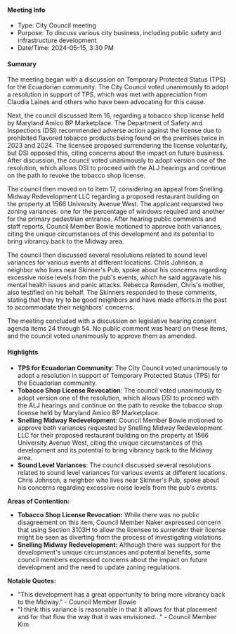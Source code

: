 #### Meeting Info
- Type: City Council meeting
- Purpose: To discuss various city business, including public safety and infrastructure development
- Date/Time: 2024-05-15, 3:30 PM

#### Summary
The meeting began with a discussion on Temporary Protected Status (TPS) for the Ecuadorian community. The City Council voted unanimously to adopt a resolution in support of TPS, which was met with appreciation from Claudia Laines and others who have been advocating for this cause.

Next, the council discussed Item 16, regarding a tobacco shop license held by Maryland Amico BP Marketplace. The Department of Safety and Inspections (DSI) recommended adverse action against the license due to prohibited flavored tobacco products being found on the premises twice in 2023 and 2024. The licensee proposed surrendering the license voluntarily, but DSI opposed this, citing concerns about the impact on future business. After discussion, the council voted unanimously to adopt version one of the resolution, which allows DSI to proceed with the ALJ hearings and continue on the path to revoke the tobacco shop license.

The council then moved on to Item 17, considering an appeal from Snelling Midway Redevelopment LLC regarding a proposed restaurant building on the property at 1566 University Avenue West. The applicant requested two zoning variances: one for the percentage of windows required and another for the primary pedestrian entrance. After hearing public comments and staff reports, Council Member Bowie motioned to approve both variances, citing the unique circumstances of this development and its potential to bring vibrancy back to the Midway area.

The council then discussed several resolutions related to sound level variances for various events at different locations. Chris Johnson, a neighbor who lives near Skinner's Pub, spoke about his concerns regarding excessive noise levels from the pub's events, which he said aggravate his mental health issues and panic attacks. Rebecca Ramsden, Chris's mother, also testified on his behalf. The Skinners responded to these comments, stating that they try to be good neighbors and have made efforts in the past to accommodate their neighbors' concerns.

The meeting concluded with a discussion on legislative hearing consent agenda items 24 through 54. No public comment was heard on these items, and the council voted unanimously to approve them as amended.

#### Highlights

* **TPS for Ecuadorian Community**: The City Council voted unanimously to adopt a resolution in support of Temporary Protected Status (TPS) for the Ecuadorian community.
* **Tobacco Shop License Revocation**: The council voted unanimously to adopt version one of the resolution, which allows DSI to proceed with the ALJ hearings and continue on the path to revoke the tobacco shop license held by Maryland Amico BP Marketplace.
* **Snelling Midway Redevelopment**: Council Member Bowie motioned to approve both variances requested by Snelling Midway Redevelopment LLC for their proposed restaurant building on the property at 1566 University Avenue West, citing the unique circumstances of this development and its potential to bring vibrancy back to the Midway area.
* **Sound Level Variances**: The council discussed several resolutions related to sound level variances for various events at different locations. Chris Johnson, a neighbor who lives near Skinner's Pub, spoke about his concerns regarding excessive noise levels from the pub's events.

**Areas of Contention:**

* **Tobacco Shop License Revocation:** While there was no public disagreement on this item, Council Member Naker expressed concern that using Section 3103H to allow the licensee to surrender their license might be seen as diverting from the process of investigating violations.
* **Snelling Midway Redevelopment:** Although there was support for the development's unique circumstances and potential benefits, some council members expressed concerns about the impact on future development and the need to update zoning regulations.

**Notable Quotes:**

* "This development has a great opportunity to bring more vibrancy back to the Midway." - Council Member Bowie
* "I think this variance is reasonable in that it allows for that placement and for that flow the way that it was envisioned..." - Council Member Kim

